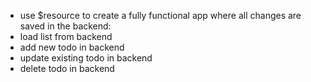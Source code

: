 - use $resource to create a fully functional app where all changes are saved in the backend:
- load list from backend
- add new todo in backend
- update existing todo in backend
- delete todo in backend